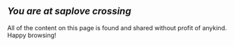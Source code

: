 ## *You are at saplove crossing*

All of the content on this page is found and shared without profit of
anykind. Happy browsing!
